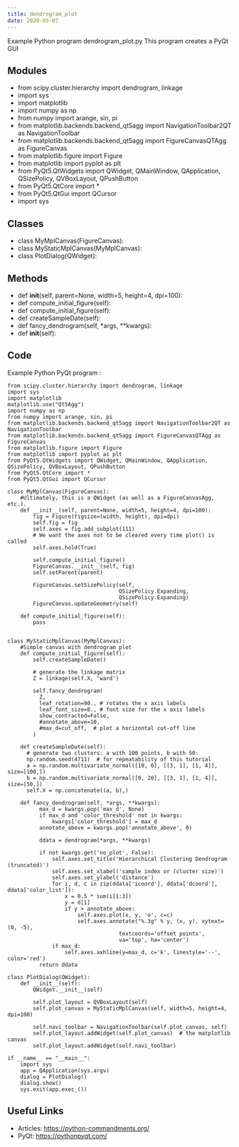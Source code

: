 ```yaml
---
title: dendrogram_plot
date: 2020-05-07
---
```

Example Python program dendrogram_plot.py
This program creates a PyQt GUI

## Modules

* from scipy.cluster.hierarchy import dendrogram, linkage
* import sys
* import matplotlib
* import numpy as np
* from numpy import arange, sin, pi
* from matplotlib.backends.backend_qt5agg import NavigationToolbar2QT as NavigationToolbar
* from matplotlib.backends.backend_qt5agg import FigureCanvasQTAgg as FigureCanvas
* from matplotlib.figure import Figure
* from matplotlib import pyplot as plt
* from PyQt5.QtWidgets import QWidget, QMainWindow, QApplication, QSizePolicy, QVBoxLayout, QPushButton
* from PyQt5.QtCore import *
* from PyQt5.QtGui import QCursor
* import sys

## Classes

* class MyMplCanvas(FigureCanvas):
* class MyStaticMplCanvas(MyMplCanvas):
* class PlotDialog(QWidget):

## Methods

* def __init__(self, parent=None, width=5, height=4, dpi=100):
* def compute_initial_figure(self):
* def compute_initial_figure(self):
* def createSampleDate(self):
* def fancy_dendrogram(self, *args, **kwargs):
* def __init__(self):

## Code

Example Python PyQt program :

    from scipy.cluster.hierarchy import dendrogram, linkage
    import sys
    import matplotlib
    matplotlib.use("Qt5Agg")
    import numpy as np
    from numpy import arange, sin, pi
    from matplotlib.backends.backend_qt5agg import NavigationToolbar2QT as NavigationToolbar
    from matplotlib.backends.backend_qt5agg import FigureCanvasQTAgg as FigureCanvas
    from matplotlib.figure import Figure
    from matplotlib import pyplot as plt
    from PyQt5.QtWidgets import QWidget, QMainWindow, QApplication, QSizePolicy, QVBoxLayout, QPushButton
    from PyQt5.QtCore import *
    from PyQt5.QtGui import QCursor
    
    class MyMplCanvas(FigureCanvas):
        #Ultimately, this is a QWidget (as well as a FigureCanvasAgg, etc.).
        def __init__(self, parent=None, width=5, height=4, dpi=100):
            fig = Figure(figsize=(width, height), dpi=dpi)
            self.fig = fig
            self.axes = fig.add_subplot(111)
            # We want the axes not to be cleared every time plot() is called
            self.axes.hold(True)
    
            self.compute_initial_figure()
            FigureCanvas.__init__(self, fig)
            self.setParent(parent)
    
            FigureCanvas.setSizePolicy(self,
                                       QSizePolicy.Expanding,
                                       QSizePolicy.Expanding)
            FigureCanvas.updateGeometry(self)
    
        def compute_initial_figure(self):
            pass
    
    
    class MyStaticMplCanvas(MyMplCanvas):
        #Simple canvas with dendrogram plot
        def compute_initial_figure(self):
            self.createSampleDate()
    
            # generate the linkage matrix
            Z = linkage(self.X, 'ward')
    
            self.fancy_dendrogram(
              Z,
              leaf_rotation=90., # rotates the x axis labels
              leaf_font_size=8., # font size for the x axis labels
              show_contracted=False,
              #annotate_above=10,
              #max_d=cut_off,  # plot a horizontal cut-off line
            )
    
        def createSampleDate(self):
          # generate two clusters: a with 100 points, b with 50:
          np.random.seed(4711)  # for repeatability of this tutorial
          a = np.random.multivariate_normal([10, 0], [[3, 1], [1, 4]], size=[100,])
          b = np.random.multivariate_normal([0, 20], [[3, 1], [1, 4]], size=[50,])
          self.X = np.concatenate((a, b),)
    
        def fancy_dendrogram(self, *args, **kwargs):
              max_d = kwargs.pop('max_d', None)
              if max_d and 'color_threshold' not in kwargs:
                  kwargs['color_threshold'] = max_d
              annotate_above = kwargs.pop('annotate_above', 0)
    
              ddata = dendrogram(*args, **kwargs)
    
              if not kwargs.get('no_plot', False):
                  self.axes.set_title('Hierarchical Clustering Dendrogram (truncated)')
                  self.axes.set_xlabel('sample index or (cluster size)')
                  self.axes.set_ylabel('distance')
                  for i, d, c in zip(ddata['icoord'], ddata['dcoord'], ddata['color_list']):
                      x = 0.5 * sum(i[1:3])
                      y = d[1]
                      if y > annotate_above:
                          self.axes.plot(x, y, 'o', c=c)
                          self.axes.annotate("%.3g" % y, (x, y), xytext=(0, -5),
                                       textcoords='offset points',
                                       va='top', ha='center')
                  if max_d:
                      self.axes.axhline(y=max_d, c='k', linestyle='--', color='red')
              return ddata
    
    class PlotDialog(QWidget):
        def __init__(self):
            QWidget.__init__(self)
    
            self.plot_layout = QVBoxLayout(self)
            self.plot_canvas = MyStaticMplCanvas(self, width=5, height=4, dpi=100)
    
            self.navi_toolbar = NavigationToolbar(self.plot_canvas, self)
            self.plot_layout.addWidget(self.plot_canvas)  # the matplotlib canvas
            self.plot_layout.addWidget(self.navi_toolbar)
    
    if __name__ == "__main__":
        import sys
        app = QApplication(sys.argv)
        dialog = PlotDialog()
        dialog.show()
        sys.exit(app.exec_())

## Useful Links

- Articles: https://python-commandments.org/
- PyQt: https://pythonpyqt.com/
